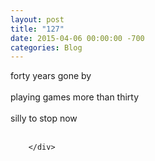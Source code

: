 ```yaml
---
layout: post
title: "127"
date: 2015-04-06 00:00:00 -700
categories: Blog
---
```


<div class="blog-content">
				<div class="paragraph" style="text-align:left;"><span style=""><span style="">forty years gone by</span><br><span style=""></span><br><span style=""></span><span style="">playing games more than thirty</span><br><span style=""></span><br><span style=""></span><span style="">silly to stop now </span><br><br></span></div>

		</div>
        